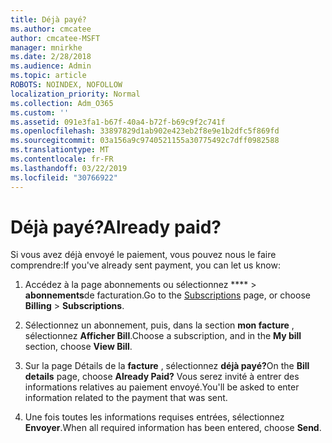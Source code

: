 ```yaml
---
title: Déjà payé?
ms.author: cmcatee
author: cmcatee-MSFT
manager: mnirkhe
ms.date: 2/28/2018
ms.audience: Admin
ms.topic: article
ROBOTS: NOINDEX, NOFOLLOW
localization_priority: Normal
ms.collection: Adm_O365
ms.custom: ''
ms.assetid: 091e3fa1-b67f-40a4-b72f-b69c9f2c741f
ms.openlocfilehash: 33897829d1ab902e423eb2f8e9e1b2dfc5f869fd
ms.sourcegitcommit: 03a156a9c9740521155a30775492c7dff0982588
ms.translationtype: MT
ms.contentlocale: fr-FR
ms.lasthandoff: 03/22/2019
ms.locfileid: "30766922"
---
```

# <a name="already-paid"></a><span data-ttu-id="73d50-102">Déjà payé?</span><span class="sxs-lookup"><span data-stu-id="73d50-102">Already paid?</span></span>

<span data-ttu-id="73d50-103">Si vous avez déjà envoyé le paiement, vous pouvez nous le faire comprendre:</span><span class="sxs-lookup"><span data-stu-id="73d50-103">If you've already sent payment, you can let us know:</span></span>
  
1. <span data-ttu-id="73d50-104">Accédez à la [](https://go.microsoft.com/fwlink/p/?linkid=842054) page abonnements ou sélectionnez \*\*\*\* \> **abonnements**de facturation.</span><span class="sxs-lookup"><span data-stu-id="73d50-104">Go to the [Subscriptions](https://go.microsoft.com/fwlink/p/?linkid=842054) page, or choose **Billing** \> **Subscriptions**.</span></span>
    
2. <span data-ttu-id="73d50-105">Sélectionnez un abonnement, puis, dans la section **mon facture** , sélectionnez **Afficher Bill**.</span><span class="sxs-lookup"><span data-stu-id="73d50-105">Choose a subscription, and in the **My bill** section, choose **View Bill**.</span></span>
    
3. <span data-ttu-id="73d50-106">Sur la page Détails de la **facture** , sélectionnez **déjà payé?**</span><span class="sxs-lookup"><span data-stu-id="73d50-106">On the **Bill details** page, choose **Already Paid?**</span></span> <span data-ttu-id="73d50-107">Vous serez invité à entrer des informations relatives au paiement envoyé.</span><span class="sxs-lookup"><span data-stu-id="73d50-107">You'll be asked to enter information related to the payment that was sent.</span></span> 
    
4. <span data-ttu-id="73d50-108">Une fois toutes les informations requises entrées, sélectionnez **Envoyer**.</span><span class="sxs-lookup"><span data-stu-id="73d50-108">When all required information has been entered, choose **Send**.</span></span>
    

